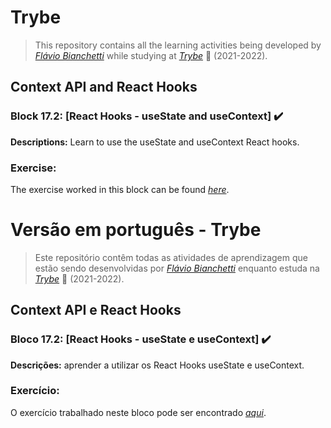 # Trybe

> This repository contains all the learning activities being developed by _[Flávio Bianchetti](https://www.linkedin.com/in/flaviobianchetti/)_ while studying at _[Trybe](https://www.betrybe.com/)_ :rocket: (2021-2022).

## Context API and React Hooks


### Block 17.2: [React Hooks - useState and useContext] :heavy_check_mark:

**Descriptions:** Learn to use the useState and useContext React hooks.

### Exercise:

The exercise worked in this block can be found _[here](https://github.com/flavio-bianchetti/exercise-react-hooks-refactoring)_.

# Versão em português - Trybe

> Este repositório contêm todas as atividades de aprendizagem que estão sendo desenvolvidas por  _[Flávio Bianchetti](https://www.linkedin.com/in/flaviobianchetti/)_ enquanto estuda na _[Trybe](https://www.betrybe.com/)_ :rocket: (2021-2022).

## Context API e React Hooks


### Bloco 17.2: [React Hooks - useState e useContext] :heavy_check_mark:

**Descrições:** aprender a utilizar os React Hooks useState e useContext.

### Exercício:

O exercício trabalhado neste bloco pode ser encontrado _[aqui](https://github.com/flavio-bianchetti/exercise-react-hooks-refactoring)_.